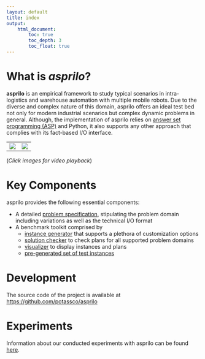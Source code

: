 ```yaml
---
layout: default
title: index
output:
    html_document:
        toc: true
        toc_depth: 3
        toc_float: true
---
```


# What is *asprilo*?

**asprilo** is an empirical framework to study typical scenarios in intra-logistics and warehouse
automation with multiple mobile robots. Due to the diverse and complex nature of this domain,
asprilo offers an ideal test bed not only for modern industrial scenarios but complex dynamic
problems in general. Although, the implementation of asprilo relies on [answer set programming
(ASP)](https://en.wikipedia.org/wiki/Answer_set_programming) and Python, it also supports any other
approach that complies with its fact-based I/O interface.

|   |   |
|:-:|:-:|
[![](https://img.youtube.com/vi/ifYKHIvdnjw/0.jpg)](https://www.youtube.com/watch?v=ifYKHIvdnjw) | [![](https://img.youtube.com/vi/GHRwpWzL0j8/0.jpg)](https://www.youtube.com/watch?v=GHRwpWzL0j8)

(*Click images for video playback*)

# Key Components

asprilo provides the following essential components:

-   A detailed [problem specification](specification.md), stipulating the problem domain including variations as well as
    the technical I/O format
-   A benchmark toolkit comprised by
    - [instance generator](generator.md) that supports a plethora of customization options
    - [solution checker](checker.md) to check plans for all supported problem domains
    - [visualizer](visualizer.md) to display instances and plans
    - [pre-generated set of test instances](benchmarkset.md)

# Development

The source code of the project is available at <https://github.com/potassco/asprilo>

# Experiments

Information about our conducted experiments with asprilo can be found [here](experiments.md).
